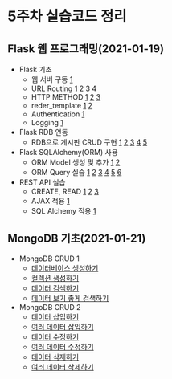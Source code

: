 # 5주차 실습코드 정리

## Flask 웹 프로그래밍(2021-01-19)

- Flask 기초
  - 웹 서버 구동 [1](https://github.com/ss-won/elice/tree/master/5주차/2021-01-19/웹%20서버%20구동.py)
  - URL Routing [1](https://github.com/ss-won/elice/tree/master/5주차/2021-01-19/Routing%20-URL%20매핑.py) [2](https://github.com/ss-won/elice/tree/master/5주차/2021-01-19/Variable%20Rules.py) [3](https://github.com/ss-won/elice/tree/master/5주차/2021-01-19/jsonify.py) [4](https://github.com/ss-won/elice/tree/master/5주차/2021-01-19/URL%20Building.py)
  - HTTP METHOD [1](https://github.com/ss-won/elice/tree/master/5주차/2021-01-19/HTTP-GET.py) [2](https://github.com/ss-won/elice/tree/master/5주차/2021-01-19/HTTP-POST.py) [3](https://github.com/ss-won/elice/tree/master/5주차/2021-01-19/HTTP-GET&POST.py)
  - reder_template [1](https://github.com/ss-won/elice/tree/master/5주차/2021-01-19/게시판%20CR.py) [2](https://github.com/ss-won/elice/tree/master/5주차/2021-01-19/게시판%20UD.py)
  - Authentication [1](https://github.com/ss-won/elice/tree/master/5주차/2021-01-19/로그인%20구현.py)
  - Logging [1](https://github.com/ss-won/elice/tree/master/5주차/2021-01-19/logging%20구현.py)
- Flask RDB 연동
  - RDB으로 게시판 CRUD 구현 [1](https://github.com/ss-won/elice/tree/master/5주차/2021-01-19/RDB%20게시판%20CR.py) [2](https://github.com/ss-won/elice/tree/master/5주차/2021-01-19/RDB%20게시판%20UD.py) [3](https://github.com/ss-won/elice/tree/master/5주차/2021-01-19/RDB%20중복방지.py) [4](https://github.com/ss-won/elice/tree/master/5주차/2021-01-19/RDB%20CREATE.py) [5](https://github.com/ss-won/elice/tree/master/5주차/2021-01-19/RDB%20READ.py)
- Flask SQLAlchemy(ORM) 사용
  - ORM Model 생성 및 추가 [1](https://github.com/ss-won/elice/tree/master/5주차/2021-01-19/ORM%20Model%20생성.py) [2](https://github.com/ss-won/elice/tree/master/5주차/2021-01-19/ORM%20Model%20add.py)
  - ORM Query 실습 [1](https://github.com/ss-won/elice/tree/master/5주차/2021-01-19/ORM%20Query%20-%20and,%20or.py) [2](https://github.com/ss-won/elice/tree/master/5주차/2021-01-19/ORM%20Query%20-%20equal,%20like.py) [3](https://github.com/ss-won/elice/tree/master/5주차/2021-01-19/ORM%20Query%20-%20in_.py) [4](https://github.com/ss-won/elice/tree/master/5주차/2021-01-19/ORM%20Query%20-%20limit,%20offset,%20count.py) [5](https://github.com/ss-won/elice/tree/master/5주차/2021-01-19/ORM%20Query%20-%20null.py) [6](https://github.com/ss-won/elice/tree/master/5주차/2021-01-19/ORM%20Query%20-%20order_by.py)
- REST API 실습
  - CREATE, READ [1](https://github.com/ss-won/elice/tree/master/5주차/2021-01-19/create%20구현.py) [2](https://github.com/ss-won/elice/tree/master/5주차/2021-01-19/read%20구현.py) [3](https://github.com/ss-won/elice/tree/master/5주차/2021-01-19/update&delete%20구현.py)
  - AJAX 적용 [1](https://github.com/ss-won/elice/tree/master/5주차/2021-01-19/AJAX%20구현.py)
  - SQL Alchemy 적용 [1](https://github.com/ss-won/elice/tree/master/5주차/2021-01-19/SQLAlchemy%20사용.py)

## MongoDB 기초(2021-01-21)

- MongoDB CRUD 1
  - [데이터베이스 생성하기](https://github.com/ss-won/elice/tree/master/5주차/2021-01-21/실습1.py)
  - [컬렉션 생성하기](https://github.com/ss-won/elice/tree/master/5주차/2021-01-21/실습2.py)
  - [데이터 검색하기](https://github.com/ss-won/elice/tree/master/5주차/2021-01-21/실습3.py)
  - [데이터 보기 좋게 검색하기](https://github.com/ss-won/elice/tree/master/5주차/2021-01-21/실습4.py)
- MongoDB CRUD 2
  - [데이터 삽입하기](https://github.com/ss-won/elice/tree/master/5주차/2021-01-21/실습5.py)
  - [여러 데이터 삽입하기](https://github.com/ss-won/elice/tree/master/5주차/2021-01-21/실습6.py)
  - [데이터 수정하기](https://github.com/ss-won/elice/tree/master/5주차/2021-01-21/실습7.py)
  - [여러 데이터 수정하기](https://github.com/ss-won/elice/tree/master/5주차/2021-01-21/실습8.py)
  - [데이터 삭제하기](https://github.com/ss-won/elice/tree/master/5주차/2021-01-21/실습9.py)
  - [여러 데이터 삭제하기](https://github.com/ss-won/elice/tree/master/5주차/2021-01-21/실습10.py)
